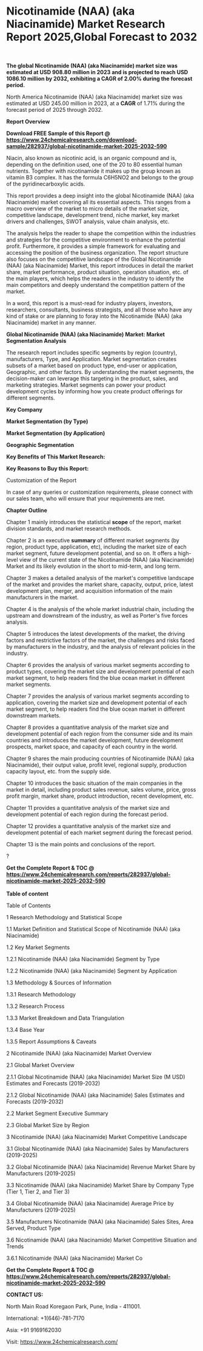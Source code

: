 <h1>Nicotinamide (NAA) (aka Niacinamide) Market Research Report 2025,Global Forecast to 2032</h1><br/><p><strong>The global Nicotinamide (NAA) (aka Niacinamide) market size was estimated at USD 908.80 million in 2023 and is projected to reach USD 1086.10 million by 2032, exhibiting a <strong>CAGR</strong> of 2.00% during the forecast period.</strong></p><p>North America Nicotinamide (NAA) (aka Niacinamide) market size was estimated at USD 245.00 million in 2023, at a <strong>CAGR</strong> of 1.71% during the forecast period of 2025 through 2032.</p><p><strong>Report Overview</strong></p><div><b>Download FREE Sample of this Report @ <a href="https://www.24chemicalresearch.com/download-sample/282937/global-nicotinamide-market-2025-2032-590">https://www.24chemicalresearch.com/download-sample/282937/global-nicotinamide-market-2025-2032-590</a></b></div><p>Niacin, also known as nicotinic acid, is an organic compound and is, depending on the definition used, one of the 20 to 80 essential human nutrients. Together with nicotinamide it makes up the group known as vitamin B3 complex. It has the formula C6H5NO2 and belongs to the group of the pyridinecarboxylic acids.</p><p>This report provides a deep insight into the global Nicotinamide (NAA) (aka Niacinamide) market covering all its essential aspects. This ranges from a macro overview of the market to micro details of the market size, competitive landscape, development trend, niche market, key market drivers and challenges, SWOT analysis, value chain analysis, etc.</p><p>The analysis helps the reader to shape the competition within the industries and strategies for the competitive environment to enhance the potential profit. Furthermore, it provides a simple framework for evaluating and accessing the position of the business organization. The report structure also focuses on the competitive landscape of the Global Nicotinamide (NAA) (aka Niacinamide) Market, this report introduces in detail the market share, market performance, product situation, operation situation, etc. of the main players, which helps the readers in the industry to identify the main competitors and deeply understand the competition pattern of the market.</p><p>In a word, this report is a must-read for industry players, investors, researchers, consultants, business strategists, and all those who have any kind of stake or are planning to foray into the Nicotinamide (NAA) (aka Niacinamide) market in any manner.</p><p><strong>Global Nicotinamide (NAA) (aka Niacinamide) Market: Market Segmentation Analysis</strong></p><p>The research report includes specific segments by region (country), manufacturers, Type, and Application. Market segmentation creates subsets of a market based on product type, end-user or application, Geographic, and other factors. By understanding the market segments, the decision-maker can leverage this targeting in the product, sales, and marketing strategies. Market segments can power your product development cycles by informing how you create product offerings for different segments.</p><p><strong>Key Company</strong></p><p><strong>Market Segmentation (by Type)</strong></p><p><strong>Market Segmentation (<strong>by Application</strong>)</strong></p><p><strong>Geographic Segmentation</strong></p><p><strong>Key Benefits of This Market Research:</strong></p><p><strong>Key <strong>Reasons to Buy</strong> this Report:</strong></p><p>Customization of the Report</p><p>In case of any queries or customization requirements, please connect with our sales team, who will ensure that your requirements are met.</p><p><strong>Chapter Outline</strong></p><p>Chapter 1 mainly introduces the statistical <strong>scope</strong> of the report, market division standards, and market research methods.</p><p>Chapter 2 is an executive <strong>summary</strong> of different market segments (by region, product type, application, etc), including the market size of each market segment, future development potential, and so on. It offers a high-level view of the current state of the Nicotinamide (NAA) (aka Niacinamide) Market and its likely evolution in the short to mid-term, and long term.</p><p>Chapter 3 makes a detailed analysis of the market's competitive landscape of the market and provides the market share, capacity, output, price, latest development plan, merger, and acquisition information of the main manufacturers in the market.</p><p>Chapter 4 is the analysis of the whole market industrial chain, including the upstream and downstream of the industry, as well as Porter's five forces analysis.</p><p>Chapter 5 introduces the latest developments of the market, the driving factors and restrictive factors of the market, the challenges and risks faced by manufacturers in the industry, and the analysis of relevant policies in the industry.</p><p>Chapter 6 provides the analysis of various market segments according to product types, covering the market size and development potential of each market segment, to help readers find the blue ocean market in different market segments.</p><p>Chapter 7 provides the analysis of various market segments according to application, covering the market size and development potential of each market segment, to help readers find the blue ocean market in different downstream markets.</p><p>Chapter 8 provides a quantitative analysis of the market size and development potential of each region from the consumer side and its main countries and introduces the market development, future development prospects, market space, and capacity of each country in the world.</p><p>Chapter 9 shares the main producing countries of Nicotinamide (NAA) (aka Niacinamide), their output value, profit level, regional supply, production capacity layout, etc. from the supply side.</p><p>Chapter 10 introduces the basic situation of the main companies in the market in detail, including product sales revenue, sales volume, price, gross profit margin, market share, product introduction, recent development, etc.</p><p>Chapter 11 provides a quantitative analysis of the market size and development potential of each region during the forecast period.</p><p>Chapter 12 provides a quantitative analysis of the market size and development potential of each market segment during the forecast period.</p><p>Chapter 13 is the main points and conclusions of the report.</p><p>? </p><div><b>Get the Complete Report & TOC @ <a href="https://www.24chemicalresearch.com/reports/282937/global-nicotinamide-market-2025-2032-590">https://www.24chemicalresearch.com/reports/282937/global-nicotinamide-market-2025-2032-590</a></b></div><br><b>Table of content</b><p>Table of Contents<br />
 
 1 Research Methodology and Statistical Scope<br />
 
 1.1 Market Definition and Statistical Scope of Nicotinamide (NAA) (aka Niacinamide)<br />
 
 1.2 Key Market Segments<br />
 
 1.2.1 Nicotinamide (NAA) (aka Niacinamide) Segment by Type<br />
 
 1.2.2 Nicotinamide (NAA) (aka Niacinamide) Segment by Application<br />
 
 1.3 Methodology & Sources of Information<br />
 
 1.3.1 Research Methodology<br />
 
 1.3.2 Research Process<br />
 
 1.3.3 Market Breakdown and Data Triangulation<br />
 
 1.3.4 Base Year<br />
 
 1.3.5 Report Assumptions & Caveats<br />
 
 2 Nicotinamide (NAA) (aka Niacinamide) Market Overview<br />
 
 2.1 Global Market Overview<br />
 
 2.1.1 Global Nicotinamide (NAA) (aka Niacinamide) Market Size (M USD) Estimates and Forecasts (2019-2032)<br />
 
 2.1.2 Global Nicotinamide (NAA) (aka Niacinamide) Sales Estimates and Forecasts (2019-2032)<br />
 
 2.2 Market Segment Executive Summary<br />
 
 2.3 Global Market Size by Region<br />
 
 3 Nicotinamide (NAA) (aka Niacinamide) Market Competitive Landscape<br />
 
 3.1 Global Nicotinamide (NAA) (aka Niacinamide) Sales by Manufacturers (2019-2025)<br />
 
 3.2 Global Nicotinamide (NAA) (aka Niacinamide) Revenue Market Share by Manufacturers (2019-2025)<br />
 
 3.3 Nicotinamide (NAA) (aka Niacinamide) Market Share by Company Type (Tier 1, Tier 2, and Tier 3)<br />
 
 3.4 Global Nicotinamide (NAA) (aka Niacinamide) Average Price by Manufacturers (2019-2025)<br />
 
 3.5 Manufacturers Nicotinamide (NAA) (aka Niacinamide) Sales Sites, Area Served, Product Type<br />
 
 3.6 Nicotinamide (NAA) (aka Niacinamide) Market Competitive Situation and Trends<br />
 
 3.6.1 Nicotinamide (NAA) (aka Niacinamide) Market Co<br><div><b>Get the Complete Report & TOC @ <a href="https://www.24chemicalresearch.com/reports/282937/global-nicotinamide-market-2025-2032-590">https://www.24chemicalresearch.com/reports/282937/global-nicotinamide-market-2025-2032-590</a></b></div></p>
 
 <b>CONTACT US:</b><br>
 
 North Main Road Koregaon Park, Pune, India - 411001.<br/>
 
 International: +1(646)-781-7170<br/>
 
 Asia: +91 9169162030<br/>
 
 Visit: <a href="https://www.24chemicalresearch.com/">https://www.24chemicalresearch.com/</a>
 
 <br>